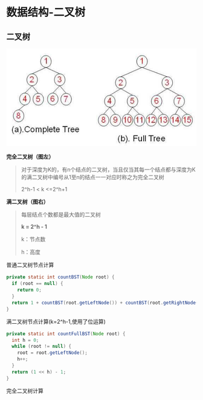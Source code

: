 # 数据结构-二叉树

## 二叉树

![完全二叉树和满二叉树](../../_media/image/FullBT_CompleteBT.jpg)

**完全二叉树（图左）**

> 对于深度为K的，有n个结点的二叉树，当且仅当其每一个结点都与深度为K的满二叉树中编号从1至n的结点一一对应时称之为完全二叉树
>
> 2^h-1 < k <=2^h+1

**满二叉树（图右）**

> 每层结点个数都是最大值的二叉树
>
> **k = 2^h - 1**
>
> k：节点数
>
> h：高度

普通二叉树节点计算

```java
private static int countBST(Node root) {
  if (root == null) {
    return 0;
  }
  return 1 + countBST(root.getLeftNode()) + countBST(root.getRightNode());
}
```

满二叉树节点计算(k=2^h-1,使用了位运算)

```java
private static int countFullBST(Node root) {
  int h = 0;
  while (root != null) {
    root = root.getLeftNode();
    h++;
  }
  return (1 << h) - 1;
}
```

完全二叉树计算

```java

```



